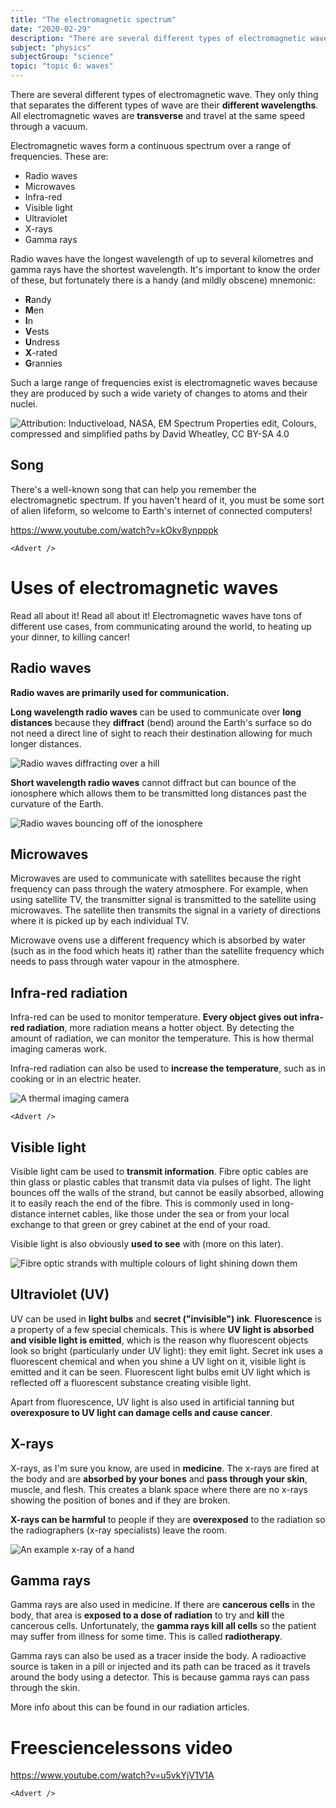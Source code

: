 ```yaml
---
title: "The electromagnetic spectrum"
date: "2020-02-29"
description: "There are several different types of electromagnetic wave. They only thing that separates the different types of wave are their different wavelengths. All electromagnetic waves are transverse and travel at the same speed through a vacuum."
subject: "physics"
subjectGroup: "science"
topic: "topic 6: waves"
---
```


There are several different types of electromagnetic wave. They only thing that separates the different types of wave are their **different wavelengths**. All electromagnetic waves are **transverse** and travel at the same speed through a vacuum.

Electromagnetic waves form a continuous spectrum over a range of frequencies. These are:

- Radio waves
- Microwaves
- Infra-red
- Visible light
- Ultraviolet
- X-rays
- Gamma rays

Radio waves have the longest wavelength of up to several kilometres and gamma rays have the shortest wavelength. It's important to know the order of these, but fortunately there is a handy (and mildly obscene) mnemonic:

- **R**andy
- **M**en
- **I**n
- **V**ests
- **U**ndress
- **X**-rated
- **G**rannies

Such a large range of frequencies exist is electromagnetic waves because they are produced by such a wide variety of changes to atoms and their nuclei.

![Attribution: [Inductiveload](https://commons.wikimedia.org/wiki/User:Inductiveload), [NASA](http://mynasadata.larc.nasa.gov/images/EM_Spectrum3-new.jpg), [EM Spectrum Properties edit](https://commons.wikimedia.org/wiki/File:EM_Spectrum_Properties_edit.svg), Colours, compressed and simplified paths by David Wheatley, [CC BY-SA 4.0](https://creativecommons.org/licenses/by-sa/4.0/legalcode)](articles/physics/waves/em-spectrum.svg)

## Song

There's a well-known song that can help you remember the electromagnetic spectrum. If you haven't heard of it, you must be some sort of alien lifeform, so welcome to Earth's internet of connected computers!

https://www.youtube.com/watch?v=kOkv8ynpppk

```react
<Advert />
```

# Uses of electromagnetic waves

Read all about it! Read all about it! Electromagnetic waves have tons of different use cases, from communicating around the world, to heating up your dinner, to killing cancer!

## Radio waves

**Radio waves are primarily used for communication.**

**Long wavelength radio waves** can be used to communicate over **long distances** because they **diffract** (bend) around the Earth's surface so do not need a direct line of sight to reach their destination allowing for much longer distances.

![Radio waves diffracting over a hill](articles/physics/waves/radio-wave-diffration.jpg)

**Short wavelength radio waves** cannot diffract but can bounce of the ionosphere which allows them to be transmitted long distances past the curvature of the Earth.

![Radio waves bouncing off of the ionosphere](articles/physics/waves/radio-wave-ionosphere.png)

## Microwaves

Microwaves are used to communicate with satellites because the right frequency can pass through the watery atmosphere. For example, when using satellite TV, the transmitter signal is transmitted to the satellite using microwaves. The satellite then transmits the signal in a variety of directions where it is picked up by each individual TV.

Microwave ovens use a different frequency which is absorbed by water (such as in the food which heats it) rather than the satellite frequency which needs to pass through water vapour in the atmosphere.

## Infra-red radiation

Infra-red can be used to monitor temperature. **Every object gives out infra-red radiation**, more radiation means a hotter object. By detecting the amount of radiation, we can monitor the temperature. This is how thermal imaging cameras work.

Infra-red radiation can also be used to **increase the temperature**, such as in cooking or in an electric heater.

![A thermal imaging camera](articles/physics/waves/flir-camera.jpg)

```react
<Advert />
```

## Visible light

Visible light cam be used to **transmit information**. Fibre optic cables are thin glass or plastic cables that transmit data via pulses of light. The light bounces off the walls of the strand, but cannot be easily absorbed, allowing it to easily reach the end of the fibre. This is commonly used in long-distance internet cables, like those under the sea or from your local exchange to that green or grey cabinet at the end of your road.

Visible light is also obviously **used to see** with (more on this later).

![Fibre optic strands with multiple colours of light shining down them](articles/physics/waves/fibre-optic-cable.jpg)

## Ultraviolet (UV)

UV can be used in **light bulbs** and **secret ("invisible") ink**. **Fluorescence** is a property of a few special chemicals. This is where **UV light is absorbed and visible light is emitted**, which is the reason why fluorescent objects look so bright (particularly under UV light): they emit light. Secret ink uses a fluorescent chemical and when you shine a UV light on it, visible light is emitted and it can be seen. Fluorescent light bulbs emit UV light which is reflected off a fluorescent substance creating visible light.

Apart from fluorescence, UV light is also used in artificial tanning but **overexposure to UV light can damage cells and cause cancer**.

## X-rays

X-rays, as I'm sure you know, are used in **medicine**. The x-rays are fired at the body and are **absorbed by your bones** and **pass through your skin**, muscle, and flesh. This creates a blank space where there are no x-rays showing the position of bones and if they are broken.

**X-rays can be harmful** to people if they are **overexposed** to the radiation so the radiographers (x-ray specialists) leave the room.

![An example x-ray of a hand](articles/physics/waves/xray.jpg)

## Gamma rays

Gamma rays are also used in medicine. If there are **cancerous cells** in the body, that area is **exposed to a dose of radiation** to try and **kill** the cancerous cells. Unfortunately, the **gamma rays kill all cells** so the patient may suffer from illness for some time. This is called **radiotherapy**.

Gamma rays can also be used as a tracer inside the body. A radioactive source is taken in a pill or injected and its path can be traced as it travels around the body using a detector. This is because gamma rays can pass through the skin.

More info about this can be found in our radiation articles.

# Freesciencelessons video

https://www.youtube.com/watch?v=u5vkYjV1V1A

```react
<Advert />
```
